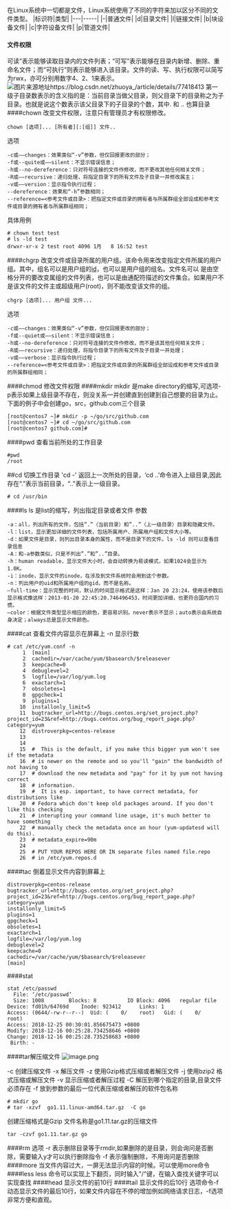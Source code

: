 在Linux系统中一切都是文件，Linux系统使用了不同的字符来加以区分不同的文件类型。
|标识符|类型|
|---|-----|
|-|普通文件|
|d|目录文件|
|l|链接文件|
|b|块设备文件|
|c|字符设备文件|
|p|管道文件|
#### 文件权限
可读”表示能够读取目录内的文件列表；“可写”表示能够在目录内新增、删除、重命名文件；而“可执行”则表示能够进入该目录。文件的读、写、执行权限可以简写为rwx，亦可分别用数字4、2、1来表示。
![图片来源地址https://blog.csdn.net/zhuoya_/article/details/77418413](https://upload-images.jianshu.io/upload_images/143845-b5a3c25cd958306e.png?imageMogr2/auto-orient/strip%7CimageView2/2/w/1240)
第一级子目录数表示的含义指的是：当前目录当做父目录，则父目录下的目录称之为子目录。也就是说这个数表示该父目录下的子目录的个数，其中. 和 .. 也算目录
####chown
改变文件权限，注意只有管理员才有权限修改。
```
chown [选项]... [所有者][:[组]] 文件..
```
选项
```
-c或——changes：效果类似“-v”参数，但仅回报更改的部分；
-f或--quite或——silent：不显示错误信息；
-h或--no-dereference：只对符号连接的文件作修改，而不更改其他任何相关文件；
-R或——recursive：递归处理，将指定目录下的所有文件及子目录一并修改属主；
-v或——version：显示指令执行过程；
--dereference：效果和“-h”参数相同；
--reference=<参考文件或目录>：把指定文件或目录的拥有者与所属群组全部设成和参考文件或目录的拥有者与所属群组相同；
```
具体用例
```
# chown test test
# ls -ld test
drwxr-xr-x 2 test root 4096 1月   8 16:52 test
```
####chgrp
改变文件或目录所属的用户组。该命令用来改变指定文件所属的用户组。其中，组名可以是用户组的[id](http://man.linuxde.net/id "id命令")，也可以是用户组的组名。文件名可以 是由空格分开的要改变属组的文件列表，也可以是由通配符描述的文件集合。如果用户不是该文件的文件主或超级用户(root)，则不能改变该文件的组。
```
chgrp [选项]... 用户组 文件...
```
选项
```
-c或——changes：效果类似“-v”参数，但仅回报更改的部分；
-f或--quiet或——silent：不显示错误信息；
-h或--no-dereference：只对符号连接的文件作修改，而不是该其他任何相关文件；
-R或——recursive：递归处理，将指令目录下的所有文件及子目录一并处理；
-v或——verbose：显示指令执行过程；
--reference=<参考文件或目录>：把指定文件或目录的所属群组全部设成和参考文件或目录的所属群组相同；
```
####chmod
修改文件权限
####mkdir
mkdir 是make directory的缩写,可选项-p表示如果上级目录不存在，则没关系一并创建直到创建到自己想要的目录为止。下面的例子中会创建go，src，github.com三个目录
```
[root@centos7 ~]# mkdir -p ~/go/src/github.com
[root@centos7 ~]# cd ~/go/src/github.com
[root@centos7 github.com]#
```
####pwd
查看当前所处的工作目录
```
#pwd
/root
```
##cd
切换工作目录 'cd -' 返回上一次所处的目录，‘cd ..’命令进入上级目录,因此存在“.”表示当前目录，“.."表示上一级目录。
```
# cd /usr/bin
```
####ls
ls 是list的缩写，列出指定目录或者文件
参数
```
-a：all，列出所有的文件，包括”.”（当前目录）和”..”（上一级目录）目录和隐藏文件。
-l：list，显示更加详细的文件列表，包括所属用户、所属用户组和文件大小等。
-d：如果文件是目录，则列出目录本身的属性，而不是目录下的文件。ls -ld 则可以查看目录信息
-A：和-a参数类似，只是不列出”.”和”..”目录。
-h：human readable，显示文件大小时，会自动转换为易读模式，如果1024会显示为1.0K。
-i：inode，显示文件的inode，在涉及到文件系统时会用到这个参数。
-n：列出用户的uid和所属用户组的gid，而不是名称。
–full-time：显示完整的时间，默认的时间显示格式是这样：Jan 20 23:24，使用该参数后显示格式像这样：2013-01-20 22:45:20.746496453，时间更加详细，也更符合国内的习惯。
–color：根据文件类型显示相应的颜色，更容易识别。never表示不显示；auto表示由系统自身决定；always总是显示文件颜色。
```
####cat 
查看文件内容显示在屏幕上
-n 显示行数
```
# cat /etc/yum.conf -n
     1	[main]
     2	cachedir=/var/cache/yum/$basearch/$releasever
     3	keepcache=0
     4	debuglevel=2
     5	logfile=/var/log/yum.log
     6	exactarch=1
     7	obsoletes=1
     8	gpgcheck=1
     9	plugins=1
    10	installonly_limit=5
    11	bugtracker_url=http://bugs.centos.org/set_project.php?project_id=23&ref=http://bugs.centos.org/bug_report_page.php?category=yum
    12	distroverpkg=centos-release
    13
    14
    15	#  This is the default, if you make this bigger yum won't see if the metadata
    16	# is newer on the remote and so you'll "gain" the bandwidth of not having to
    17	# download the new metadata and "pay" for it by yum not having correct
    18	# information.
    19	#  It is esp. important, to have correct metadata, for distributions like
    20	# Fedora which don't keep old packages around. If you don't like this checking
    21	# interupting your command line usage, it's much better to have something
    22	# manually check the metadata once an hour (yum-updatesd will do this).
    23	# metadata_expire=90m
    24
    25	# PUT YOUR REPOS HERE OR IN separate files named file.repo
    26	# in /etc/yum.repos.d
```
####tac
倒着显示文件内容到屏幕上
```
distroverpkg=centos-release
bugtracker_url=http://bugs.centos.org/set_project.php?project_id=23&ref=http://bugs.centos.org/bug_report_page.php?category=yum
installonly_limit=5
plugins=1
gpgcheck=1
obsoletes=1
exactarch=1
logfile=/var/log/yum.log
debuglevel=2
keepcache=0
cachedir=/var/cache/yum/$basearch/$releasever
[main]
```
####stat
```
stat /etc/passwd
  File: ‘/etc/passwd’
  Size: 1008      	Blocks: 8          IO Block: 4096   regular file
Device: fd01h/64769d	Inode: 923412      Links: 1
Access: (0644/-rw-r--r--)  Uid: (    0/    root)   Gid: (    0/    root)
Access: 2018-12-25 00:30:01.856675473 +0800
Modify: 2018-12-16 00:25:28.734258646 +0800
Change: 2018-12-16 00:25:28.735258683 +0800
 Birth: -
```
####tar解压缩文件
![image.png](https://upload-images.jianshu.io/upload_images/143845-cf890a9ec3d17d28.png?imageMogr2/auto-orient/strip%7CimageView2/2/w/1240)

-c 创建压缩文件
-x 解压文件
-z 使用Gzip格式压缩或者解压文件
-j 使用bzip2 格式压缩或解压文件
-v 显示压缩或者解压过程
-C 解压到哪个指定的目录,目录文件必须存在
-f 放到参数的最后一位代表压缩或者解压的软件包名称
```
# mkdir go
# tar -xzvf  go1.11.linux-amd64.tar.gz  -C go
```
创建压缩格式是Gzip 文件名称是go1.11.tar.gz的压缩文件
```
tar -czvf go1.11.tar.gz go
```
####rm 
选项
-r 表示删除目录等于rmdir,如果删除的是目录，则会询问是否删除，需要输入y才可以执行删除指令
-f 表示强制删除，不用询问是否删除
####more
当文件内容过大，一屏无法显示内容的时候。可以使用more命令
####less
less 命令可以实现上下翻页，同时输入"/"键，在输入查找关键字可以实现查找
####head
显示文件的前10行
####tail
显示文件的后10行
选项命令-f 动态显示文件的最后10行，如果文件内容在不停的增加例如网络请求日志，-f选项非常方便和直观。

